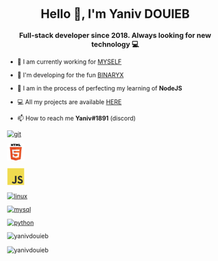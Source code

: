 <h1 align="center">Hello 👋, I'm Yaniv DOUIEB</h1>
<h3 align="center">Full-stack developer since 2018. Always looking for new technology 💻</h3>

- 💼 I am currently working for [MYSELF](https://dedigo.fr)

- 🚧 I'm developing for the fun [BINARYX](https://discord.com/oauth2/authorize?client_id=838000478326751232&scope=bot&permissions=805314622)

- 🌱 I am in the process of perfecting my learning of **NodeJS**

- 💻 All my projects are available [HERE](example.com)

- 📫 How to reach me **Yaniv#1891** (discord)
<p algin="center">
 <a href="https://git-scm.com/" target="_blank"> <img src="https://www.vectorlogo.zone/logos/git-scm/git-scm-icon.svg" alt="git" width="40" height="40"/> </a> 

<a href="https://www.w3.org/html/" target="_blank"> <img src="https://raw.githubusercontent.com/devicons/devicon/master/icons/html5/html5-original-wordmark.svg" alt="html5" width="40" height="40"/> </a> 

<a href="https://developer.mozilla.org/en-US/docs/Web/JavaScript" target="_blank"> <img src="https://raw.githubusercontent.com/devicons/devicon/master/icons/javascript/javascript-original.svg" alt="javascript" width="40" height="40"/> </a> 

<a href="https://code.visualstudio.com" target="_blank"> <img src="https://user-images.githubusercontent.com/674621/71187801-14e60a80-2280-11ea-94c9-e56576f76baf.png" alt="linux" width="40" height="40"/> </a> 

</a> <a href="https://www.mongodb.com/" target="_blank"> <img src="https://cdn.worldvectorlogo.com/logos/mongodb-icon-1.svg" alt="mysql" width="40" height="40"/> </a> 

<a href="https://nodejs.org" target="_blank"> <img src="https://img.icons8.com/color/452/nodejs.png" alt="python" width="40" height="40"/> </a> 
</p>
<p>&nbsp;
 <img align="left" src="https://github-readme-stats.vercel.app/api/top-langs/?username=yanivdouieb&theme=radical&langs_count=3&count_private=true&locale=fr" alt="yanivdouieb" /></p>
<p align="left"> 
 <img align="center" src="https://github-readme-stats.vercel.app/api?username=yanivdouieb&theme=radical&show_icons=true&locale=fr&count_private=true" alt="yanivdouieb" /></p>
